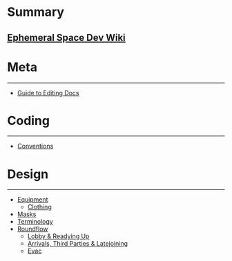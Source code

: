 # Summary

## [Ephemeral Space Dev Wiki](introduction.md)

Meta
====

---

- [Guide to Editing Docs](meta/guide-to-editing-docs.md)

Coding
====

---

- [Conventions](coding/code-conventions.md)

Design
====

---

- [Equipment]()
  - [Clothing](design/equipment/clothing.md)
- [Masks](design/masks.md)
- [Terminology](design/terminology.md)
- [Roundflow]()
  - [Lobby & Readying Up](design/roundflow/lobby-roundstart.md)
  - [Arrivals, Third Parties & Latejoining](design/roundflow/arrivals.md)
  - [Evac](design/roundflow/evac.md)
